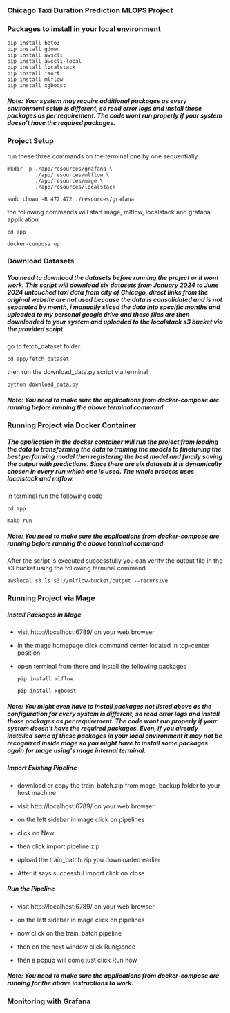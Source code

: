 

### Chicago Taxi Duration Prediction MLOPS Project

### Packages to install in your local environment

    pip install boto3
    pip install gdown
    pip install awscli
    pip install awscli-local
    pip install localstack
    pip install isort
    pip install mlflow
    pip install xgboost

##### Note: Your system may require additional packages as every environment setup is different, so read error logs and install those packages as per requirement. The code wont run properly if your system doesn't have the required packages.

### Project Setup
run these three commands on the terminal one by one sequentially

    mkdir -p ./app/resources/grafana \
             ./app/resources/mlflow \
             ./app/resources/mage \
             ./app/resources/localstack

`sudo chown -R 472:472 ./resources/grafana`

the following commands will start mage, mlflow, localstack and grafana application

`cd app`

`docker-compose up`

### Download Datasets

##### You need to download the datasets before running the project or it wont work. This script will download six datasets from January 2024 to June 2024 untouched taxi data from city of Chicago, direct links from the original website are not used because the data is consolidated and is not separated by month, i manually sliced the data into specific months and uploaded to my personal google drive and these files are then downloaded to your system and uploaded to the localstack s3 bucket via the provided script. 

go to fetch_dataset folder 

`cd app/fetch_dataset`

then run the download_data.py script via terminal

`python download_data.py `

##### Note: You need to make sure the applications from docker-compose are running before running the above terminal command.

### Running Project via Docker Container

##### The application in the docker container will run the project from loading the data to transforming the data to training the models to finetuning the best performing model then registering the best model and finally saving the output with predictions. Since there are six datasets it is dynamically chosen in every run which one is used. The whole process uses localstack and mlflow. 

in terminal run the following code 

`cd app`

`make run`

##### Note: You need to make sure the applications from docker-compose are running before running the above terminal command.

After the script is executed successfully you can verify the output file in the s3 bucket using the following terminal command

`awslocal s3 ls s3://mlflow-bucket/output --recursive`

### Running Project via Mage

##### Install Packages in Mage

* visit http://localhost:6789/ on your web browser

* in the mage homepage click command center located in top-center position

* open terminal from there and install the following packages

    `pip install mlflow`
    
    `pip install xgboost`

##### Note: You might even have to install packages not listed above as the configuration for every system is different, so read error logs and install those packages as per requirement. The code wont run properly if your system doesn't have the required packages. Even, if you already installed some of these packages in your local environment it may not be recognized inside mage so you might have to install some packages again for mage using's mage internal terminal.

##### Import Existing Pipeline

* download or copy the train_batch.zip from mage_backup folder to your host machine

* visit http://localhost:6789/ on your web browser

* on the left sidebar in mage click on pipelines

* click on New 

* then click import pipeline zip

* upload the train_batch.zip you downloaded earlier 

* After it says successful import click on close

##### Run the Pipeline

* visit http://localhost:6789/ on your web browser

* on the left sidebar in mage click on pipelines

* now click on the train_batch pipeline 

* then on the next window click Run@once

* then a popup will come just click Run now

##### Note: You need to make sure the applications from docker-compose are running for the above instructions to work.

### Monitoring with Grafana